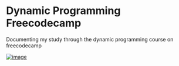 # Dynamic Programming Freecodecamp

Documenting my study through the dynamic programming course on freecodecamp

[![image](https://user-images.githubusercontent.com/63133295/197539388-62ce72f5-42cd-45e9-97d1-1b4f6c089b9b.png)](https://www.youtube.com/watch?v=oBt53YbR9Kk)

